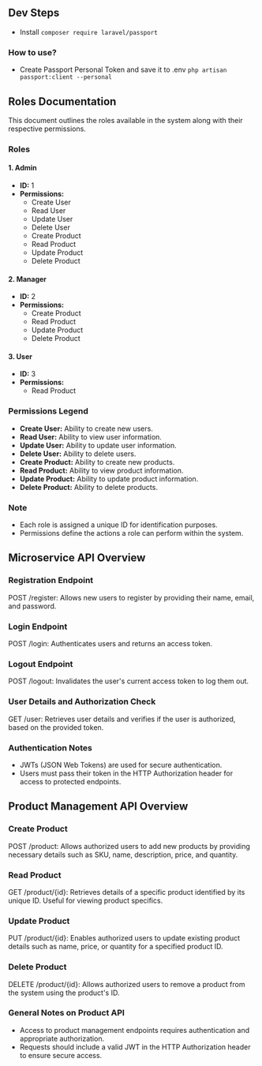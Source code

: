 ## Dev Steps
- Install `composer require laravel/passport`



### How to use?

- Create Passport Personal Token and save it to .env `php artisan passport:client --personal`



## Roles Documentation

This document outlines the roles available in the system along with their respective permissions.

### Roles

#### 1. Admin

- **ID:** 1
- **Permissions:**
    - Create User
    - Read User
    - Update User
    - Delete User
    - Create Product
    - Read Product
    - Update Product
    - Delete Product

#### 2. Manager

- **ID:** 2
- **Permissions:**
    - Create Product
    - Read Product
    - Update Product
    - Delete Product

#### 3. User

- **ID:** 3
- **Permissions:**
    - Read Product

### Permissions Legend

- **Create User:** Ability to create new users.
- **Read User:** Ability to view user information.
- **Update User:** Ability to update user information.
- **Delete User:** Ability to delete users.
- **Create Product:** Ability to create new products.
- **Read Product:** Ability to view product information.
- **Update Product:** Ability to update product information.
- **Delete Product:** Ability to delete products.

### Note
- Each role is assigned a unique ID for identification purposes.
- Permissions define the actions a role can perform within the system.


## Microservice API Overview

### Registration Endpoint
POST /register: Allows new users to register by providing their name, email, and password.

### Login Endpoint
POST /login: Authenticates users and returns an access token.

### Logout Endpoint
POST /logout: Invalidates the user's current access token to log them out.

### User Details and Authorization Check
GET /user: Retrieves user details and verifies if the user is authorized, based on the provided token.

### Authentication Notes
- JWTs (JSON Web Tokens) are used for secure authentication.
- Users must pass their token in the HTTP Authorization header for access to protected endpoints.


## Product Management API Overview

### Create Product
POST /product: Allows authorized users to add new products by providing necessary details such as SKU, name, description, price, and quantity.
### Read Product
GET /product/{id}: Retrieves details of a specific product identified by its unique ID. Useful for viewing product specifics.
### Update Product
PUT /product/{id}: Enables authorized users to update existing product details such as name, price, or quantity for a specified product ID.
### Delete Product
DELETE /product/{id}: Allows authorized users to remove a product from the system using the product's ID.

### General Notes on Product API
- Access to product management endpoints requires authentication and appropriate authorization.
- Requests should include a valid JWT in the HTTP Authorization header to ensure secure access.
